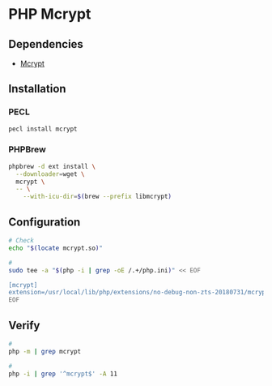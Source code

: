 # PHP Mcrypt

## Dependencies

- [Mcrypt](/mcrypt.md)

## Installation

### PECL

```sh
pecl install mcrypt
```

### PHPBrew

```sh
phpbrew -d ext install \
  --downloader=wget \
  mcrypt \
  -- \
    --with-icu-dir=$(brew --prefix libmcrypt)
```

## Configuration

```sh
# Check
echo "$(locate mcrypt.so)"

#
sudo tee -a "$(php -i | grep -oE /.+/php.ini)" << EOF

[mcrypt]
extension=/usr/local/lib/php/extensions/no-debug-non-zts-20180731/mcrypt.so
EOF
```

## Verify

```sh
#
php -m | grep mcrypt

#
php -i | grep '^mcrypt$' -A 11
```
